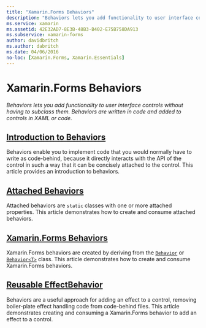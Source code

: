 ```yaml
---
title: "Xamarin.Forms Behaviors"
description: "Behaviors lets you add functionality to user interface controls without having to subclass them. Behaviors are written in code and added to controls in XAML or code."
ms.service: xamarin
ms.assetid: 42E32AD7-8E3B-48B3-B402-E75B758DA913
ms.subservice: xamarin-forms
author: davidbritch
ms.author: dabritch
ms.date: 04/06/2016
no-loc: [Xamarin.Forms, Xamarin.Essentials]
---
```


# Xamarin.Forms Behaviors

_Behaviors lets you add functionality to user interface controls without having to subclass them. Behaviors are written in code and added to controls in XAML or code._

## [Introduction to Behaviors](introduction.md)

Behaviors enable you to implement code that you would normally have to write as code-behind, because it directly interacts with the API of the control in such a way that it can be concisely attached to the control. This article provides an introduction to behaviors.

## [Attached Behaviors](attached.md)

Attached behaviors are `static` classes with one or more attached properties. This article demonstrates how to create and consume attached behaviors.

## [Xamarin.Forms Behaviors](creating.md)

Xamarin.Forms behaviors are created by deriving from the [`Behavior`](xref:Xamarin.Forms.Behavior) or [`Behavior<T>`](xref:Xamarin.Forms.Behavior`1) class. This article demonstrates how to create and consume Xamarin.Forms behaviors.

## [Reusable EffectBehavior](effect-behavior.md)

Behaviors are a useful approach for adding an effect to a control, removing boiler-plate effect handling code from code-behind files. This article demonstrates creating and consuming a Xamarin.Forms behavior to add an effect to a control.
